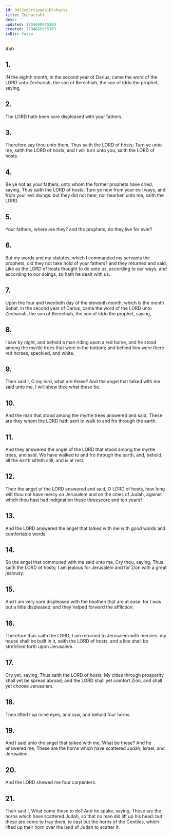 ```yaml
---
id: 8di2cd2rt1pg8o1b7vhgv1s
title: Zechariah1
desc: ''
updated: 1704668915369
created: 1704668915369
isDir: false
---
```

\b\b
## 1.
IN the eighth month, in the second year of Darius, came the word of the LORD unto Zechariah, the son of Berechiah, the son of Iddo the prophet, saying,
## 2.
The LORD hath been sore displeased with your fathers.
## 3.
Therefore say thou unto them, Thus saith the LORD of hosts; Turn ye unto me, saith the LORD of hosts, and I will turn unto you, saith the LORD of hosts.
## 4.
Be ye not as your fathers, unto whom the former prophets have cried, saying, Thus saith the LORD of hosts; Turn ye now from your evil ways, and from your evil doings: but they did not hear, nor hearken unto me, saith the LORD.
## 5.
Your fathers, where are they?  and the prophets, do they live for ever?
## 6.
But my words and my statutes, which I commanded my servants the prophets, did they not take hold of your fathers?  and they returned and said, Like as the LORD of hosts thought to do unto us, according to our ways, and according to our doings, so hath he dealt with us.
## 7.
Upon the four and twentieth day of the eleventh month, which is the month Sebat, in the second year of Darius, came the word of the LORD unto Zechariah, the son of Berechiah, the son of Iddo the prophet, saying,
## 8.
I saw by night, and behold a man riding upon a red horse, and he stood among the myrtle trees that were in the bottom; and behind him were there red horses, speckled, and white.
## 9.
Then said I, O my lord, what are these?  And the angel that talked with me said unto me, I will shew thee what these be.
## 10.
And the man that stood among the myrtle trees answered and said, These are they whom the LORD hath sent to walk to and fro through the earth.
## 11.
And they answered the angel of the LORD that stood among the myrtle trees, and said, We have walked to and fro through the earth, and, behold, all the earth sitteth still, and is at rest.
## 12.
Then the angel of the LORD answered and said, O LORD of hosts, how long wilt thou not have mercy on Jerusalem and on the cities of Judah, against which thou hast had indignation these threescore and ten years?
## 13.
And the LORD answered the angel that talked with me with good words and comfortable words.
## 14.
So the angel that communed with me said unto me, Cry thou, saying, Thus saith the LORD of hosts; I am jealous for Jerusalem and for Zion with a great jealousy.
## 15.
And I am very sore displeased with the heathen that are at ease: for I was but a little displeased, and they helped forward the affliction.
## 16.
Therefore thus saith the LORD; I am returned to Jerusalem with mercies: my house shall be built in it, saith the LORD of hosts, and a line shall be stretched forth upon Jerusalem.
## 17.
Cry yet, saying, Thus saith the LORD of hosts; My cities through prosperity shall yet be spread abroad; and the LORD shall yet comfort Zion, and shall yet choose Jerusalem.
## 18.
Then lifted I up mine eyes, and saw, and behold four horns.
## 19.
And I said unto the angel that talked with me, What be these?  And he answered me, These are the horns which have scattered Judah, Israel, and Jerusalem.
## 20.
And the LORD shewed me four carpenters.
## 21.
Then said I, What come these to do?  And he spake, saying, These are the horns which have scattered Judah, so that no man did lift up his head: but these are come to fray them, to cast out the horns of the Gentiles, which lifted up their horn over the land of Judah to scatter it.
